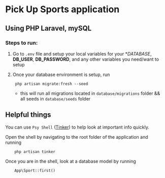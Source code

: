 # Pick Up Sports application
## Using PHP Laravel, mySQL

### Steps to run:
1. Go to `.env` file and setup your local variables for your **DATABASE*, **DB_USER**, **DB_PASSWORD**, and any other variables you need/want to setup
2. Once your database environment is setup, run 

        php artisan migrate:fresh --seed

    - this will run all migrations located in `database/migrations` folder && all seeds in `database/seeds` folder


## Helpful things

You can use `Psy Shell` ([Tinker](https://laravel-news.com/laravel-tinker)) to help look at important info quickly.

Open the shell by navigating to the root folder of the application and running 

        php artisan tinker

Once you are in the shell, look at a database model by running

        App\Sport::first()